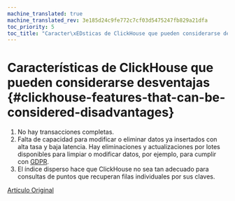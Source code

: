 ```yaml
---
machine_translated: true
machine_translated_rev: 3e185d24c9fe772c7cf03d5475247fb829a21dfa
toc_priority: 5
toc_title: "Caracter\xEDsticas de ClickHouse que pueden considerarse desventajas"
---
```


# Características de ClickHouse que pueden considerarse desventajas {#clickhouse-features-that-can-be-considered-disadvantages}

1.  No hay transacciones completas.
2.  Falta de capacidad para modificar o eliminar datos ya insertados con alta tasa y baja latencia. Hay eliminaciones y actualizaciones por lotes disponibles para limpiar o modificar datos, por ejemplo, para cumplir con [GDPR](https://gdpr-info.eu).
3.  El índice disperso hace que ClickHouse no sea tan adecuado para consultas de puntos que recuperan filas individuales por sus claves.

[Artículo Original](https://clickhouse.tech/docs/en/introduction/features_considered_disadvantages/) <!--hide-->
